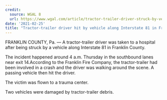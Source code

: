 ```yaml
---
credit:
  source: WGAL 8
  url: https://www.wgal.com/article/tractor-trailer-driver-struck-by-vehicle-along-interstate-81-in-franklin-county/35633467
date: '2021-02-25'
title: "Tractor-trailer driver hit by vehicle along Interstate 81 in Franklin County"
---
```

FRANKLIN COUNTY, Pa. —
A tractor-trailer driver was taken to a hospital after being struck by a vehicle along Interstate 81 in Franklin County.

The incident happened around 4 a.m. Thursday in the southbound lanes near exit 14.According to the Franklin Fire Company, the tractor-trailer had been involved in a crash and the driver was walking around the scene. A passing vehicle then hit the driver.

The victim was flown to a trauma center.

Two vehicles were damaged by tractor-trailer debris.

